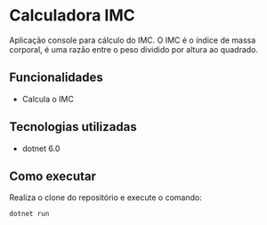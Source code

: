 # Calculadora IMC

Aplicação console para cálculo do IMC. O IMC é o índice de massa corporal, é uma razão entre o peso dividido por altura ao quadrado. 

## Funcionalidades

- Calcula o IMC

## Tecnologias utilizadas

- dotnet 6.0

## Como executar

Realiza o clone do repositório e execute o comando:
```
dotnet run
```

